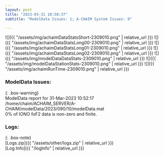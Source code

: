 ```yaml
---
layout: post
title: "2023-03-31 10:50:37"
subtitle: "ModelData Issues: 1; A-CHAIM System Issues: 0"

---
```


![]({{ "/assets/img/achaimDataStatsShort-2309010.png" | relative_url }})
![]({{ "/assets/img/achaimDataStatsLong00-2309010.png" | relative_url }})
![]({{ "/assets/img/achaimDataStatsLong01-2309010.png" | relative_url }})
![]({{ "/assets/img/achaimDataStatsLong02-2309010.png" | relative_url }})
![]({{ "/assets/img/modelDataDataStats-2309010.png" | relative_url }})
![]({{ "/assets/img/modelDataStationStats-2309010.png" | relative_url }})
![]({{ "/assets/img/achaimRunTime-2309010.png" | relative_url }})


### ModelData Issues:  
  
{: .box-warning}  
 ModelData report for 31-Mar-2023 10:52:17   
 /home/chaim/ACHAIM_SERVER/A-CHAIM/modelData/2023/090/10/modelData.mat   
 0% of IONO foF2 data is non-zero and finite.   
  


### Logs:  
  
{: .box-note}  
[Logs.zip]({{ "/assets/other/logs.zip" | relative_url }})  
[Log Info]({{ "/logInfo" | relative_url }})  

